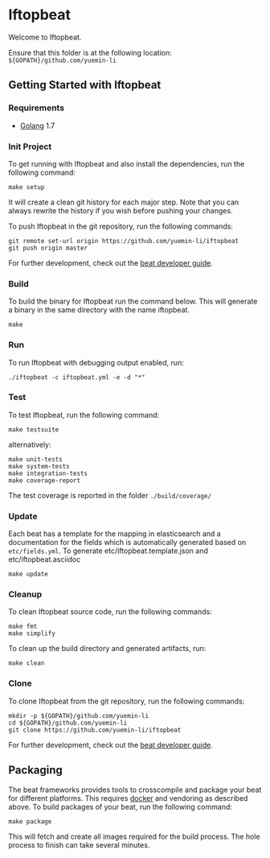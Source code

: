 # Iftopbeat

Welcome to Iftopbeat.

Ensure that this folder is at the following location:
`${GOPATH}/github.com/yuemin-li`

## Getting Started with Iftopbeat

### Requirements

* [Golang](https://golang.org/dl/) 1.7

### Init Project
To get running with Iftopbeat and also install the
dependencies, run the following command:

```
make setup
```

It will create a clean git history for each major step. Note that you can always rewrite the history if you wish before pushing your changes.

To push Iftopbeat in the git repository, run the following commands:

```
git remote set-url origin https://github.com/yuemin-li/iftopbeat
git push origin master
```

For further development, check out the [beat developer guide](https://www.elastic.co/guide/en/beats/libbeat/current/new-beat.html).

### Build

To build the binary for Iftopbeat run the command below. This will generate a binary
in the same directory with the name iftopbeat.

```
make
```


### Run

To run Iftopbeat with debugging output enabled, run:

```
./iftopbeat -c iftopbeat.yml -e -d "*"
```


### Test

To test Iftopbeat, run the following command:

```
make testsuite
```

alternatively:
```
make unit-tests
make system-tests
make integration-tests
make coverage-report
```

The test coverage is reported in the folder `./build/coverage/`

### Update

Each beat has a template for the mapping in elasticsearch and a documentation for the fields
which is automatically generated based on `etc/fields.yml`.
To generate etc/iftopbeat.template.json and etc/iftopbeat.asciidoc

```
make update
```


### Cleanup

To clean  Iftopbeat source code, run the following commands:

```
make fmt
make simplify
```

To clean up the build directory and generated artifacts, run:

```
make clean
```


### Clone

To clone Iftopbeat from the git repository, run the following commands:

```
mkdir -p ${GOPATH}/github.com/yuemin-li
cd ${GOPATH}/github.com/yuemin-li
git clone https://github.com/yuemin-li/iftopbeat
```


For further development, check out the [beat developer guide](https://www.elastic.co/guide/en/beats/libbeat/current/new-beat.html).


## Packaging

The beat frameworks provides tools to crosscompile and package your beat for different platforms. This requires [docker](https://www.docker.com/) and vendoring as described above. To build packages of your beat, run the following command:

```
make package
```

This will fetch and create all images required for the build process. The hole process to finish can take several minutes.
